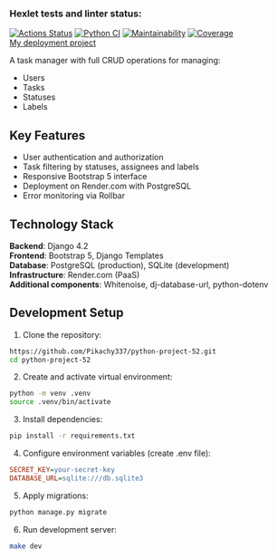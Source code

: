 ### Hexlet tests and linter status:
[![Actions Status](https://github.com/Pikachy337/python-project-52/actions/workflows/hexlet-check.yml/badge.svg)](https://github.com/Pikachy337/python-project-52/actions)
[![Python CI](https://github.com/Pikachy337/python-project-52/actions/workflows/pyci.yml/badge.svg)](https://github.com/Pikachy337/python-project-52/actions/workflows/pyci.yml)
<a href="https://qlty.sh/gh/Pikachy337/projects/python-project-52"><img src="https://qlty.sh/badges/00de5bbb-b1f0-4722-8fb8-dcb815e9266e/maintainability.svg" alt="Maintainability" /></a>
[![Coverage](https://sonarcloud.io/api/project_badges/measure?project=Pikachy337_python-project-52&metric=coverage)](https://sonarcloud.io/summary/new_code?id=Pikachy337_python-project-52)  
[My deployment project](https://hexlet-code-huv8.onrender.com)


A task manager with full CRUD operations for managing:
- Users
- Tasks
- Statuses
- Labels

## Key Features
- User authentication and authorization
- Task filtering by statuses, assignees and labels
- Responsive Bootstrap 5 interface
- Deployment on Render.com with PostgreSQL
- Error monitoring via Rollbar

## Technology Stack
**Backend**: Django 4.2  
**Frontend**: Bootstrap 5, Django Templates  
**Database**: PostgreSQL (production), SQLite (development)  
**Infrastructure**: Render.com (PaaS)  
**Additional components**: Whitenoise, dj-database-url, python-dotenv

## Development Setup

1. Clone the repository:
```bash
https://github.com/Pikachy337/python-project-52.git
cd python-project-52
```
2. Create and activate virtual environment:
```bash
python -m venv .venv
source .venv/bin/activate
```
3. Install dependencies:
```bash
pip install -r requirements.txt
```
4. Configure environment variables (create .env file):
```ini
SECRET_KEY=your-secret-key
DATABASE_URL=sqlite:///db.sqlite3
```
5. Apply migrations:
```bash
python manage.py migrate
```
6. Run development server:
```bash
make dev
```